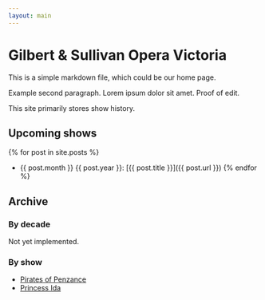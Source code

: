 ```yaml
---
layout: main
---
```

# Gilbert & Sullivan Opera Victoria

This is a simple markdown file, which could be our home page.

Example second paragraph. Lorem ipsum dolor sit amet. Proof of edit.

This site primarily stores show history.

## Upcoming shows

{% for post in site.posts %}
* {{ post.month }} {{ post.year }}: [{{ post.title }}]({{ post.url }})
{% endfor %}

## Archive

### By decade

Not yet implemented.

### By show

* [Pirates of Penzance](shows/pirates.html)
* [Princess Ida](shows/princessida.html)

